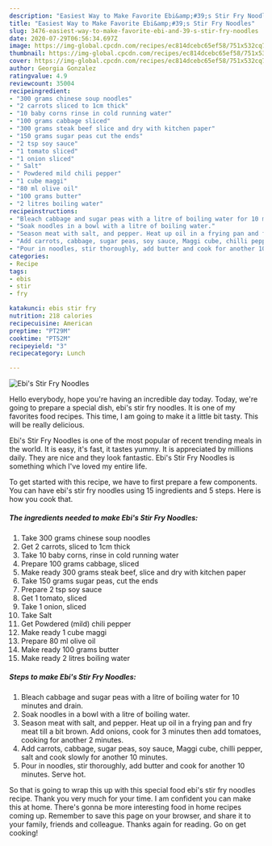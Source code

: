 ```yaml
---
description: "Easiest Way to Make Favorite Ebi&amp;#39;s Stir Fry Noodles"
title: "Easiest Way to Make Favorite Ebi&amp;#39;s Stir Fry Noodles"
slug: 3476-easiest-way-to-make-favorite-ebi-and-39-s-stir-fry-noodles
date: 2020-07-29T06:56:34.697Z
image: https://img-global.cpcdn.com/recipes/ec814dcebc65ef58/751x532cq70/ebis-stir-fry-noodles-recipe-main-photo.jpg
thumbnail: https://img-global.cpcdn.com/recipes/ec814dcebc65ef58/751x532cq70/ebis-stir-fry-noodles-recipe-main-photo.jpg
cover: https://img-global.cpcdn.com/recipes/ec814dcebc65ef58/751x532cq70/ebis-stir-fry-noodles-recipe-main-photo.jpg
author: Georgia Gonzalez
ratingvalue: 4.9
reviewcount: 35004
recipeingredient:
- "300 grams chinese soup noodles"
- "2 carrots sliced to 1cm thick"
- "10 baby corns rinse in cold running water"
- "100 grams cabbage sliced"
- "300 grams steak beef slice and dry with kitchen paper"
- "150 grams sugar peas cut the ends"
- "2 tsp soy sauce"
- "1 tomato sliced"
- "1 onion sliced"
- " Salt"
- " Powdered mild chili pepper"
- "1 cube maggi"
- "80 ml olive oil"
- "100 grams butter"
- "2 litres boiling water"
recipeinstructions:
- "Bleach cabbage and sugar peas with a litre of boiling water for 10 minutes and drain."
- "Soak noodles in a bowl with a litre of boiling water."
- "Season meat with salt, and pepper. Heat up oil in a frying pan and fry meat till a bit brown. Add onions, cook for 3 minutes then add tomatoes, cooking for another 2 minutes."
- "Add carrots, cabbage, sugar peas, soy sauce, Maggi cube, chilli pepper, salt and cook slowly for another 10 minutes."
- "Pour in noodles, stir thoroughly, add butter and cook for another 10 minutes. Serve hot."
categories:
- Recipe
tags:
- ebis
- stir
- fry

katakunci: ebis stir fry 
nutrition: 218 calories
recipecuisine: American
preptime: "PT29M"
cooktime: "PT52M"
recipeyield: "3"
recipecategory: Lunch

---
```



![Ebi&#39;s Stir Fry Noodles](https://img-global.cpcdn.com/recipes/ec814dcebc65ef58/751x532cq70/ebis-stir-fry-noodles-recipe-main-photo.jpg)

Hello everybody, hope you're having an incredible day today. Today, we're going to prepare a special dish, ebi&#39;s stir fry noodles. It is one of my favorites food recipes. This time, I am going to make it a little bit tasty. This will be really delicious.



Ebi&#39;s Stir Fry Noodles is one of the most popular of recent trending meals in the world. It is easy, it's fast, it tastes yummy. It is appreciated by millions daily. They are nice and they look fantastic. Ebi&#39;s Stir Fry Noodles is something which I've loved my entire life.


To get started with this recipe, we have to first prepare a few components. You can have ebi&#39;s stir fry noodles using 15 ingredients and 5 steps. Here is how you cook that.

<!--inarticleads1-->

##### The ingredients needed to make Ebi&#39;s Stir Fry Noodles:

1. Take 300 grams chinese soup noodles
1. Get 2 carrots, sliced to 1cm thick
1. Take 10 baby corns, rinse in cold running water
1. Prepare 100 grams cabbage, sliced
1. Make ready 300 grams steak beef, slice and dry with kitchen paper
1. Take 150 grams sugar peas, cut the ends
1. Prepare 2 tsp soy sauce
1. Get 1 tomato, sliced
1. Take 1 onion, sliced
1. Take  Salt
1. Get  Powdered (mild) chili pepper
1. Make ready 1 cube maggi
1. Prepare 80 ml olive oil
1. Make ready 100 grams butter
1. Make ready 2 litres boiling water




<!--inarticleads2-->

##### Steps to make Ebi&#39;s Stir Fry Noodles:

1. Bleach cabbage and sugar peas with a litre of boiling water for 10 minutes and drain.
1. Soak noodles in a bowl with a litre of boiling water.
1. Season meat with salt, and pepper. Heat up oil in a frying pan and fry meat till a bit brown. Add onions, cook for 3 minutes then add tomatoes, cooking for another 2 minutes.
1. Add carrots, cabbage, sugar peas, soy sauce, Maggi cube, chilli pepper, salt and cook slowly for another 10 minutes.
1. Pour in noodles, stir thoroughly, add butter and cook for another 10 minutes. Serve hot.




So that is going to wrap this up with this special food ebi&#39;s stir fry noodles recipe. Thank you very much for your time. I am confident you can make this at home. There's gonna be more interesting food in home recipes coming up. Remember to save this page on your browser, and share it to your family, friends and colleague. Thanks again for reading. Go on get cooking!
